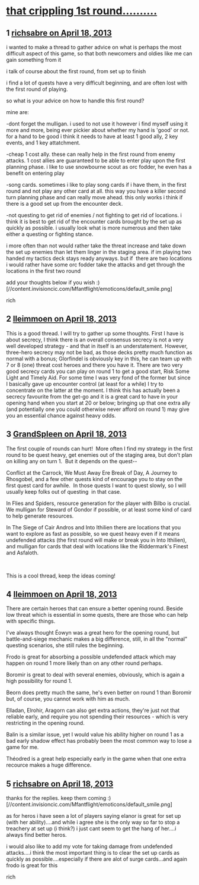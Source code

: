 # [that crippling 1st round……….](https://community.fantasyflightgames.com/topic/82532-that-crippling-1st-round%E2%80%A6%E2%80%A6%E2%80%A6/)

## 1 [richsabre on April 18, 2013](https://community.fantasyflightgames.com/topic/82532-that-crippling-1st-round%E2%80%A6%E2%80%A6%E2%80%A6/?do=findComment&comment=786190)

i wanted to make a thread to gather advice on what is perhaps the most difficult aspect of this game, so that both newcomers and oldies like me can gain something from it

i talk of course about the first round, from set up to finish

i find a lot of quests have a very difficult beginning, and are often lost with  the first round of playing.

so what is your advice on how to handle this first round?

mine are:

-dont forget the mulligan. i used to not use it however i find myself using it more and more, being ever pickier about whether my hand is 'good' or not. for a hand to be good i think it needs to have at least 1 good ally, 2 key events, and 1 key attatchment.

-cheap 1 cost ally. these can really help in the first round from enemy attacks. 1 cost allies are guaranteed to be able to enter play upon the first planning phase. i like to use snowbourne scout as orc fodder, he even has a benefit on entering play

-song cards. sometimes i like to play song cards if i have them, in the first round and not play any other card at all. this way you have a killer second turn planning phase and can really move ahead. this only works i think if there is a good set up from the encounter deck.

-not questing to get rid of enemies / not fighting to get rid of locations. i think it is best to get rid of the encounter cards brought by the set up as quickly as possible. i usually look what is more numerous and then take either a questing or fighting stance.

i more often than not would rather take the threat increase and take down the set up enemies than let them linger in the staging area. if im playing two handed my tactics deck stays ready anyways. but if  there are two locations i would rather have some orc fodder take the attacks and get through the locations in the first two round

add your thoughts below if you wish :) [//content.invisioncic.com/Mfantflight/emoticons/default_smile.png]

rich

## 2 [lleimmoen on April 18, 2013](https://community.fantasyflightgames.com/topic/82532-that-crippling-1st-round%E2%80%A6%E2%80%A6%E2%80%A6/?do=findComment&comment=786195)

This is a good thread. I will try to gather up some thoughts. First I have is about secrecy, I think there is an overall consensus secrecy is not a very well developed strategy - and that in itself is an understatement. However, three-hero secrecy may not be bad, as those decks pretty much function as normal with a bonus; Glorfindel is obviously key in this, he can team up with 7 or 8 (one) threat cost heroes and there you have it. There are two very good secrecy cards you can play on round 1 to get a good start, Risk Some Light and Timely Aid. For some time I was very fond of the former but since I basically gave up encounter control (at least for a while) I try to concentrate on the latter at the moment. I think this has actually been a secrecy favourite from the get-go and it is a great card to have in your opening hand when you start at 20 or below; bringing up that one extra ally (and potentially one you could otherwise never afford on round 1) may give you an essential chance against heavy odds.

## 3 [GrandSpleen on April 18, 2013](https://community.fantasyflightgames.com/topic/82532-that-crippling-1st-round%E2%80%A6%E2%80%A6%E2%80%A6/?do=findComment&comment=786236)

The first couple of rounds can hurt!  More often I find my strategy in the first round to be quest heavy, get enemies out of the staging area, but don't plan on killing any on turn 1.  But it depends on the quest--

Conflict at the Carrock, We Must Away Ere Break of Day, A Journey to Rhosgobel, and a few other quests kind of encourage you to stay on the first quest card for awhile.  In those quests I want to quest slowly, so I will usually keep folks out of questing  in that case.

In Flies and Spiders, resource generation for the player with Bilbo is crucial.  We mulligan for Steward of Gondor if possible, or at least some kind of card to help generate resources. 

In The Siege of Cair Andros and Into Ithilien there are locations that you want to explore as fast as possible, so we quest heavy even if it means undefended attacks (the first round will make or break you in Into Ithilien), and mulligan for cards that deal with locations like the Riddermark's Finest and Asfaloth.

 

This is a cool thread, keep the ideas coming!

## 4 [lleimmoen on April 18, 2013](https://community.fantasyflightgames.com/topic/82532-that-crippling-1st-round%E2%80%A6%E2%80%A6%E2%80%A6/?do=findComment&comment=786263)

There are certain heroes that can ensure a better opening round. Beside low threat which is essential in some quests, there are those who can help with specific things.

I've always thought Éowyn was a great hero for the opening round, but battle-and-siege mechanic makes a big difference, still, in all the "normal" questing scenarios, she still rules the beginning.

Frodo is great for absorbing a possible undefended attack which may happen on round 1 more likely than on any other round perhaps.

Boromir is great to deal with several enemies, obviously, which is again a high possibility for round 1.

Beorn does pretty much the same, he's even better on round 1 than Boromir but, of course, you cannot work with him as much.

Elladan, Elrohir, Aragorn can also get extra actions, they're just not that reliable early, and require you not spending their resources - which is very restricting in the opening round.

Balin is a similar issue, yet I would value his ability higher on round 1 as a bad early shadow effect has probably been the most common way to lose a game for me.

Théodred is a great help especially early in the game when that one extra recource makes a huge difference.

## 5 [richsabre on April 18, 2013](https://community.fantasyflightgames.com/topic/82532-that-crippling-1st-round%E2%80%A6%E2%80%A6%E2%80%A6/?do=findComment&comment=786392)

thanks for the replies. keep them coming :) [//content.invisioncic.com/Mfantflight/emoticons/default_smile.png]

as for heros i have seen a lot of players saying elanor is great for set up (with her ability)….and while i agree she is the only way so far to stop a treachery at set up (i think?) i just cant seem to get the hang of her….i always find better heros.

i would also like to add my vote for taking damage from undefended attacks….i think the most important thing is to clear the set up cards as quickly as possible….especially if there are alot of surge cards…and again frodo is great for this

rich

